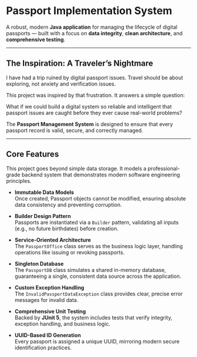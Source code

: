 # Passport Implementation System

A robust, modern **Java application** for managing the lifecycle of digital passports — built with a focus on **data integrity**, **clean architecture**, and **comprehensive testing**.

---

## The Inspiration: A Traveler’s Nightmare

I have had a trip ruined by digital passport issues. Travel should be about exploring, not anxiety and verification issues. 

This project was inspired by that frustration. It answers a simple question:

What if we could build a digital system so reliable and intelligent that passport issues are caught before they ever cause real-world problems?

The **Passport Management System** is designed to ensure that every passport record is valid, secure, and correctly managed.

---

## Core Features

This project goes beyond simple data storage. It models a professional-grade backend system that demonstrates modern software engineering principles. 

- **Immutable Data Models**  
  Once created, Passport objects cannot be modified, ensuring absolute data consistency and preventing corruption.

- **Builder Design Pattern**  
  Passports are instantiated via a `Builder` pattern, validating all inputs (e.g., no future birthdates) before creation.

- **Service-Oriented Architecture**  
  The `PassportOffice` class serves as the business logic layer, handling operations like issuing or revoking passports.

- **Singleton Database**  
  The `PassportDB` class simulates a shared in-memory database, guaranteeing a single, consistent data source across the application.

- **Custom Exception Handling**  
  The `InvalidPassportDataException` class provides clear, precise error messages for invalid data.

- **Comprehensive Unit Testing**  
  Backed by **JUnit 5**, the system includes tests that verify integrity, exception handling, and business logic.

- **UUID-Based ID Generation**  
  Every passport is assigned a unique UUID, mirroring modern secure identification practices.
